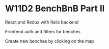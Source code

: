 # W11D2 BenchBnB Part II

React and Redux with Rails backend

Frontend auth and filters for benches

Create new benches by clicking on the map

